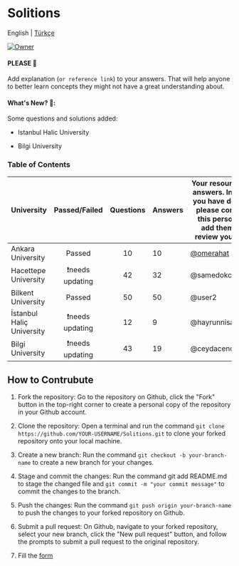 # Solitions

English | [Türkçe](https://github.com/omerahat/Solitions/blob/master/readmetr.md)


<a id="top-page"></a>
[![Owner](https://img.shields.io/badge/owner-omerahat-blue)](https://github.com/omerahat)

#### PLEASE 🙏

Add explanation (`or reference link`) to your answers. That will help anyone to better learn concepts they might not have a great understanding about.

#### What's New? 🎉:

Some questions and solutions added:

  - Istanbul Halic University
  
  - Bilgi University


### Table of Contents 

| University                	|  Passed/Failed  	| Questions 	| Answers 	| Your resource for answers. In case you have doubts please contact this person or add them to review your PR. 	|
|---------------------------	|:---------------:	|:---------:	|---------	|--------------------------------------------------------------------------------------------------------------	|
| Ankara University         	| Passed          	| 10        	| 10      	| [@omerahat](https://github.com/omerahat)                                                                                                    	|
| Hacettepe University      	| ❗needs updating 	| 42        	| 32      	| @samedokceci                                                                                                 	|
| Bilkent University        	| Passed          	| 50        	| 50      	| @user2                                                                                                       	|
| İstanbul Haliç University 	| ❗needs updating 	| 12        	| 9       	| @hayrunnisabiyikli                                                                                           	|
| Bilgi University          	| ❗needs updating 	| 43        	| 19      	| @ceydacendekci                                                                                               	|




## How to Contrubute

1. Fork the repository: Go to the repository on Github, click the "Fork" button in the top-right corner to create a personal copy of the repository in your Github account.

2. Clone the repository: Open a terminal and run the command  ``` git clone https://github.com/YOUR-USERNAME/Solitions.git ``` to clone your forked repository onto your local machine.

3. Create a new branch: Run the command ``` git checkout -b your-branch-name ``` to create a new branch for your changes.

4. Stage and commit the changes: Run the command git add README.md to stage the changed file and  ``` git commit -m "your commit message" ``` to commit the changes to the branch.

5. Push the changes: Run the command ``` git push origin your-branch-name ``` to push the changes to your forked repository on Github.

6. Submit a pull request: On Github, navigate to your forked repository, select your new branch, click the "New pull request" button, and follow the prompts to submit a pull request to the original repository.

7. Fill the [form](https://forms.gle/dpNRq9Da77t7aVeS7)


